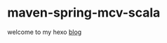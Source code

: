 # maven-spring-mcv-scala

welcome to my hexo [blog](https://xiurierye.github.io/scala/spring-mvc/maven/maven-spirng-scala/)
